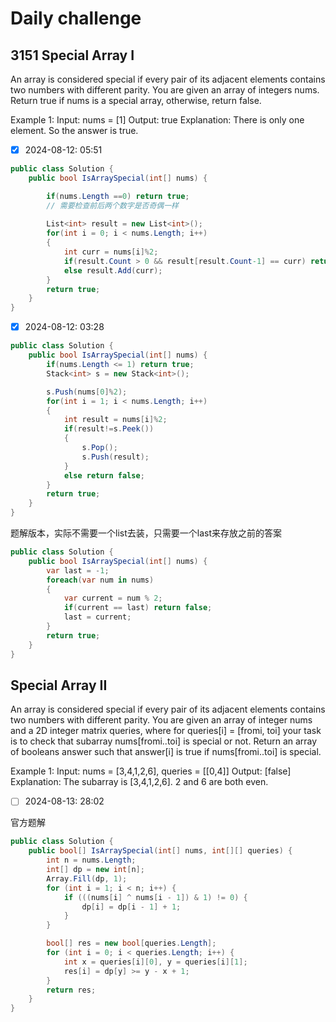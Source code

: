 # Daily challenge

## 3151 Special Array I

An array is considered special if every pair of its adjacent elements contains two numbers with different parity.
You are given an array of integers nums. Return true if nums is a special array, otherwise, return false.

Example 1:
Input: nums = [1]
Output: true
Explanation:
There is only one element. So the answer is true.

- [x] 2024-08-12: 05:51
```c#
public class Solution {
    public bool IsArraySpecial(int[] nums) {

        if(nums.Length ==0) return true;
        // 需要检查前后两个数字是否奇偶一样
        
        List<int> result = new List<int>();
        for(int i = 0; i < nums.Length; i++)
        {
            int curr = nums[i]%2;
            if(result.Count > 0 && result[result.Count-1] == curr) return false;
            else result.Add(curr);
        }
        return true;
    }
}
```
- [x] 2024-08-12: 03:28
```c#
public class Solution {
    public bool IsArraySpecial(int[] nums) {
        if(nums.Length <= 1) return true;
        Stack<int> s = new Stack<int>();

        s.Push(nums[0]%2);
        for(int i = 1; i < nums.Length; i++)
        {
            int result = nums[i]%2;
            if(result!=s.Peek())
            {
                s.Pop();
                s.Push(result);
            }
            else return false;
        }
        return true;
    }
}
```
题解版本，实际不需要一个list去装，只需要一个last来存放之前的答案
```c#
public class Solution {
    public bool IsArraySpecial(int[] nums) {
        var last = -1;
        foreach(var num in nums)
        {
            var current = num % 2;
            if(current == last) return false;
            last = current;
        }
        return true;
    }
}
```

## Special Array II

An array is considered special if every pair of its adjacent elements contains two numbers with different parity.
You are given an array of integer nums and a 2D integer matrix queries, where for queries[i] = [fromi, toi] your task is to check that 
subarray
 nums[fromi..toi] is special or not.
Return an array of booleans answer such that answer[i] is true if nums[fromi..toi] is special.

Example 1:
Input: nums = [3,4,1,2,6], queries = [[0,4]]
Output: [false]
Explanation:
The subarray is [3,4,1,2,6]. 2 and 6 are both even.

- [ ] 2024-08-13: 28:02

官方题解
```c#
public class Solution {
    public bool[] IsArraySpecial(int[] nums, int[][] queries) {
        int n = nums.Length;
        int[] dp = new int[n];
        Array.Fill(dp, 1);
        for (int i = 1; i < n; i++) {
            if (((nums[i] ^ nums[i - 1]) & 1) != 0) {
                dp[i] = dp[i - 1] + 1;
            }
        }

        bool[] res = new bool[queries.Length];
        for (int i = 0; i < queries.Length; i++) {
            int x = queries[i][0], y = queries[i][1];
            res[i] = dp[y] >= y - x + 1;
        }
        return res;
    }
}
```
